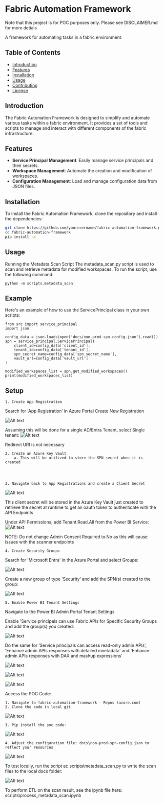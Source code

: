 # Fabric Automation Framework
Note that this project is for POC purposes only.  Please see DISCLAIMER.md for more detials

A framework for automating tasks in a fabric environment.

## Table of Contents

- [Introduction](#introduction)
- [Features](#features)
- [Installation](#installation)
- [Usage](#usage)
- [Contributing](#contributing)
- [License](#license)

## Introduction

The Fabric Automation Framework is designed to simplify and automate various tasks within a fabric environment. It provides a set of tools and scripts to manage and interact with different components of the fabric infrastructure.

## Features

- **Service Principal Management**: Easily manage service principals and their secrets.
- **Workspace Management**: Automate the creation and modification of workspaces.
- **Configuration Management**: Load and manage configuration data from JSON files.

## Installation

To install the Fabric Automation Framework, clone the repository and install the dependencies:

```sh
git clone https://github.com/yourusername/fabric-automation-framework.git
cd fabric-automation-framework
pip install -e 
```

## Usage
Running the Metadata Scan Script
The metadata_scan.py script is used to scan and retrieve metadata for modified workspaces. To run the script, use the following command:

```
python -m scripts.metadata_scan
```

## Example
Here's an example of how to use the ServicePrincipal class in your own scripts:
```
from src import service_principal
import json

config_data = json.loads(open('docs/non-prod-spn-config.json').read())
spn = service_principal.ServicePrincipal(
    client_id=config_data['client_id'],
    tenant_id=config_data['tenant_id'],
    spn_secret_name=config_data['spn_secret_name'],
    vault_url=config_data['vault_url']
)

modified_workspaces_list = spn.get_modified_workspaces()
print(modified_workspaces_list)
```



## Setup

    1. Create App Registration 

Search for 'App Registration' in Azure Portal
Create New Registration

![Alt text](docs\images\App_Registration_1.png)


Assuming this will be done for a single AD/Entra Tenant, select Single tenant:
![Alt text](docs\images\App_Registration_2.png)



Redirect URI is not necessary



    2. Create an Azure Key Vault
        a. This will be utilized to store the SPN secret when it is created




    3. Navigate back to App Registrations and create a Client Secret
![Alt text](docs\images\App_Registration_3.png)
    


This client secret will be stored in the Azure Key Vault just created to retrieve the secret at runtime to get an oauth token to authenticate with the API Endpoints



Under API Permissions, add Tenant.Read.All from the Power BI Service:
![Alt text](docs\images\App_Registration_4.png)

NOTE: Do not change Admin Consent Required to No as this will cause issues with the scanner endpoints




    4. Create Security Groups

Search for 'Microsoft Entra' in the Azure Portal and select Groups:

![Alt text](docs\images\Security_Groups_5.png)


Create a new group of type 'Security' and add the SPN(s) created to the group:

![Alt text](docs\images\Security_Groups_6.png)




    5. Enable Power BI Tenant Settings
Navigate to the Power BI Admin Portal Tenant Settings

Enable 'Service principals can use Fabric APIs for Specific Security Groups and add the group(s) you created:

![Alt text](docs\images\Tenant_Settings_7.png)



Do the same for 'Service principals can access read-only admin APIs', 'Enhance admin APIs responses with detailed mnetadata' and 'Enhance admin APIs responses with DAX and mashup expressions'

![Alt text](docs\images\Tenant_Settings_8.png)

![Alt text](docs\images\Tenant_Settings_9.png)

![Alt text](docs\images\Tenant_Settings_10.png)










Access the POC Code:

    1. Navigate to fabric-automation-framework - Repos (azure.com)
    2. Clone the code in local git

![Alt text](docs\images\POC_11.png)

    3. Pip install the poc code:

![Alt text](docs\images\POC_12.png)

    4. Adjust the configuration file: docs\non-prod-spn-config.json to reflect your resources

![Alt text](docs\images\POC_12.png)


To test locally, run the script at: scripts\metadata_scan.py to write the scan files to the local docs folder:

![Alt text](docs\images\POC_13.png)



To perform ETL on the scan result, see the ipynb file here: scripts\process_metadata_scan.ipynb
